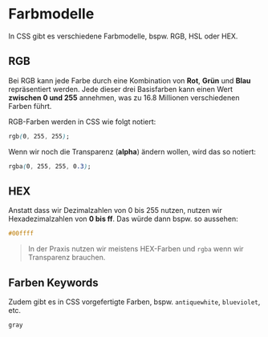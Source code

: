 # Farbmodelle

In CSS gibt es verschiedene Farbmodelle, bspw. RGB, HSL oder HEX.

## RGB

Bei RGB kann jede Farbe durch eine Kombination von **Rot**, **Grün** und **Blau** repräsentiert werden. Jede dieser drei Basisfarben kann einen
Wert **zwischen 0 und 255** annehmen, was zu 16.8 Millionen verschiedenen Farben führt.

RGB-Farben werden in CSS wie folgt notiert:

```CSS
rgb(0, 255, 255);
```

Wenn wir noch die Transparenz (**alpha**) ändern wollen, wird das so notiert:

````CSS
rgba(0, 255, 255, 0.3);
````

## HEX

Anstatt dass wir Dezimalzahlen von 0 bis 255 nutzen, nutzen wir Hexadezimalzahlen von **0 bis ff**. Das würde dann bspw. so aussehen:

````CSS
#00ffff
````

> In der Praxis nutzen wir meistens HEX-Farben und `rgba` wenn wir Transparenz brauchen.

## Farben Keywords

Zudem gibt es in CSS vorgefertigte Farben, bspw. `antiquewhite`, `blueviolet`, etc.

````CSS
gray
````